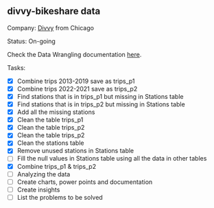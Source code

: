 ## divvy-bikeshare data

Company:
[Divvy](https://divvybikes.com) from Chicago

Status: On-going 

Check the Data Wrangling documentation [here](https://github.com/56i8/divvy-bikeshare/tree/main/documentations#readme).

Tasks:
- [x] Combine trips 2013-2019 save as trips_p1
- [x] Combine trips 2022-2021 save as trips_p2
- [x] Find stations that is in trips_p1 but missing in Stations table
- [x] Find stations that is in trips_p2 but missing in Stations table
- [x] Add all the missing stations
- [x] Clean the table trips_p1
- [x] Clean the table trips_p2
- [x] Clean the table trips_p2
- [x] Clean the stations table
- [x] Remove unused stations in Stations table
- [ ] Fill the null values in Stations table using all the data in other tables
- [x] Combine trips_p1 & trips_p2
- [ ] Analyzing the data
- [ ] Create charts, power points and documentation
- [ ] Create insights
- [ ] List the problems to be solved
